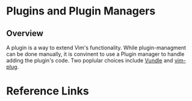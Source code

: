 # Plugins and Plugin Managers
## Overview
A plugin is a way to extend Vim's functionality. While plugin-managment
can be done manually, it is convinent to use a Plugin manager to handle adding
the plugin's code. Two poplular choices include [Vundle][1] and [vim-plug][2]. 

# Reference Links
[1]: https://github.com/VundleVim/Vundle.vim 
[2]: https://github.com/junegunn/vim-plug
[3]: https://github.com/gruvbox-community/gruvbox
